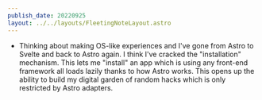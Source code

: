 ```yaml
---
publish_date: 20220925    
layout: ../../layouts/FleetingNoteLayout.astro
---
```

- Thinking about making OS-like experiences and I've gone from Astro to Svelte and back to Astro again. I think I've cracked the "installation" mechanism. This lets me "install" an app which is using any front-end framework all loads lazily thanks to how Astro works. This opens up the ability to build my digital garden of random hacks which is only restricted by Astro adapters.

